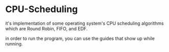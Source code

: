 # CPU-Scheduling
it's implementation of some operating system's CPU scheduling algorithms which are Round Robin, FIFO, and EDF.

in order to run the program, you can use the guides that show up while running.
